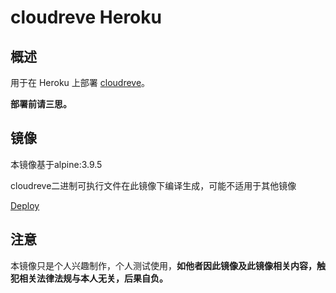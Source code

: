 # cloudreve Heroku

## 概述

用于在 Heroku 上部署 [cloudreve](https://cloudreve.org/)。

**部署前请三思。**

## 镜像

本镜像基于alpine:3.9.5

cloudreve二进制可执行文件在此镜像下编译生成，可能不适用于其他镜像

[Deploy](https://dashboard.heroku.com/new?template=https%3A%2F%2Fgithub.com%2Ficodecho%2Fcloudreve-heroku)

## 注意

本镜像只是个人兴趣制作，个人测试使用，**如他者因此镜像及此镜像相关内容，触犯相关法律法规与本人无关，后果自负。**